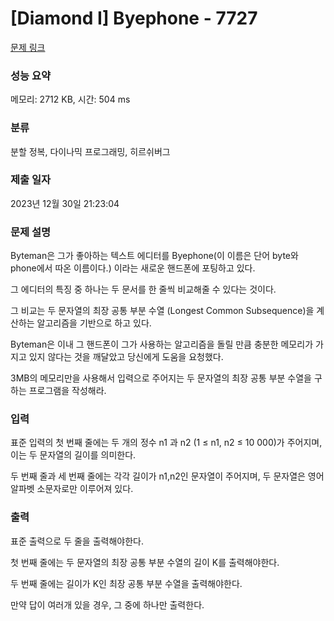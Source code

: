# [Diamond I] Byephone - 7727 

[문제 링크](https://www.acmicpc.net/problem/7727) 

### 성능 요약

메모리: 2712 KB, 시간: 504 ms

### 분류

분할 정복, 다이나믹 프로그래밍, 히르쉬버그

### 제출 일자

2023년 12월 30일 21:23:04

### 문제 설명

<p>Byteman은 그가 좋아하는 텍스트 에디터를 Byephone(이 이름은 단어 byte와 phone에서 따온 이름이다.) 이라는 새로운 핸드폰에 포팅하고 있다.</p>

<p>그 에디터의 특징 중 하나는 두 문서를 한 줄씩 비교해줄 수 있다는 것이다.</p>

<p>그 비교는 두 문자열의 최장 공통 부분 수열 (Longest Common Subsequence)을 계산하는 알고리즘을 기반으로 하고 있다.</p>

<p>Byteman은 이내 그 핸드폰이 그가 사용하는 알고리즘을 돌릴 만큼 충분한 메모리가 가지고 있지 않다는 것을 깨달았고 당신에게 도움을 요청했다.</p>

<p>3MB의 메모리만을 사용해서 입력으로 주어지는 두 문자열의 최장 공통 부분 수열을 구하는 프로그램을 작성해라.</p>

### 입력 

 <p>표준 입력의 첫 번째 줄에는 두 개의 정수 n1 과 n2 (1 ≤ n1, n2 ≤ 10 000)가 주어지며, 이는 두 문자열의 길이를 의미한다.</p>

<p>두 번째 줄과 세 번째 줄에는 각각 길이가 n1,n2인 문자열이 주어지며, 두 문자열은 영어 알파벳 소문자로만 이루어져 있다.</p>

### 출력 

 <p>표준 출력으로 두 줄을 출력해야한다.</p>

<p>첫 번째 줄에는 두 문자열의 최장 공통 부분 수열의 길이 K를 출력해야한다.</p>

<p>두 번째 줄에는 길이가 K인 최장 공통 부분 수열을 출력해야한다.</p>

<p>만약 답이 여러개 있을 경우, 그 중에 하나만 출력한다.</p>

